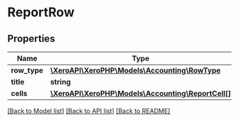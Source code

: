 # ReportRow

## Properties
Name | Type | Description | Notes
------------ | ------------- | ------------- | -------------
**row_type** | [**\XeroAPI\XeroPHP\Models\Accounting\RowType**](RowType.md) |  | [optional] 
**title** | **string** |  | [optional] 
**cells** | [**\XeroAPI\XeroPHP\Models\Accounting\ReportCell[]**](ReportCell.md) |  | [optional] 

[[Back to Model list]](../README.md#documentation-for-models) [[Back to API list]](../README.md#documentation-for-api-endpoints) [[Back to README]](../README.md)



